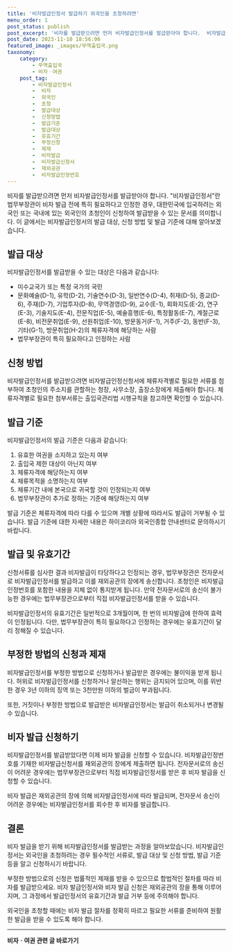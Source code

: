 ```yaml
---
title: '비자발급인정서 발급하기 외국인을 초청하려면'
menu_order: 1
post_status: publish
post_excerpt: '비자를 발급받으려면 먼저 비자발급인정서를 발급받아야 합니다.  비자발급인정서 란 법무부장관이 비자 발급 전에 특히 필요하다고 인정한 경우, 대한민국에 입국하려는 외국인 또는 국내에 있는 외국인의 초청인이 신청하여 발급받을 수 있는 문서를 의미합니다. 이 글에서는 비자발급인정서의 발급 대상, 신청 방법 및 발급 기준에 대해 알아보겠습니다.'
post_date: 2023-11-10 18:56:06
featured_image: _images/무역출입국.png
taxonomy:
    category:
        - 무역출입국
        - 비자ㆍ여권
    post_tag:
        - 비자발급인정서
        -  비자
        -  외국인
        -  초청
        -  발급대상
        -  신청방법
        -  발급기준
        -  발급대상
        -  유효기간
        -  부정신청
        -  제재
        -  비자발급
        -  비자발급신청서
        -  재외공관
        -  비자발급인정번호
---
```



비자를 발급받으려면 먼저 비자발급인정서를 발급받아야 합니다. "비자발급인정서"란 법무부장관이 비자 발급 전에 특히 필요하다고 인정한 경우, 대한민국에 입국하려는 외국인 또는 국내에 있는 외국인의 초청인이 신청하여 발급받을 수 있는 문서를 의미합니다. 이 글에서는 비자발급인정서의 발급 대상, 신청 방법 및 발급 기준에 대해 알아보겠습니다.

## 발급 대상

비자발급인정서를 발급받을 수 있는 대상은 다음과 같습니다:

- 미수교국가 또는 특정 국가의 국민
- 문화예술(D-1), 유학(D-2), 기술연수(D-3), 일반연수(D-4), 취재(D-5), 종교(D-6), 주재(D-7), 기업투자(D-8), 무역경영(D-9), 교수(E-1), 회화지도(E-2), 연구(E-3), 기술지도(E-4), 전문직업(E-5), 예술흥행(E-6), 특정활동(E-7), 계절근로(E-8), 비전문취업(E-9), 선원취업(E-10), 방문동거(F-1), 거주(F-2), 동반(F-3), 기타(G-1), 방문취업(H-2)의 체류자격에 해당하는 사람
- 법무부장관이 특히 필요하다고 인정하는 사람

## 신청 방법

비자발급인정서를 발급받으려면 비자발급인정신청서에 체류자격별로 필요한 서류를 첨부하여 초청인의 주소지를 관할하는 청장, 사무소장, 출장소장에게 제출해야 합니다. 체류자격별로 필요한 첨부서류는 출입국관리법 시행규칙을 참고하면 확인할 수 있습니다.

## 발급 기준

비자발급인정서의 발급 기준은 다음과 같습니다:

1. 유효한 여권을 소지하고 있는지 여부
2. 출입국 제한 대상이 아닌지 여부
3. 체류자격에 해당하는지 여부
4. 체류목적을 소명하는지 여부
5. 체류기간 내에 본국으로 귀국할 것이 인정되는지 여부
6. 법무부장관이 추가로 정하는 기준에 해당하는지 여부

발급 기준은 체류자격에 따라 다를 수 있으며 개별 상황에 따라서도 발급이 거부될 수 있습니다. 발급 기준에 대한 자세한 내용은 하이코리아 외국인종합 안내센터로 문의하시기 바랍니다.

## 발급 및 유효기간

신청서류를 심사한 결과 비자발급이 타당하다고 인정되는 경우, 법무부장관은 전자문서로 비자발급인정서를 발급하고 이를 재외공관의 장에게 송신합니다. 초청인은 비자발급인정번호를 포함한 내용을 지체 없이 통지받게 됩니다. 만약 전자문서로의 송신이 불가능한 경우에는 법무부장관으로부터 직접 비자발급인정서를 받을 수 있습니다.

비자발급인정서의 유효기간은 일반적으로 3개월이며, 한 번의 비자발급에 한하여 효력이 인정됩니다. 다만, 법무부장관이 특히 필요하다고 인정하는 경우에는 유효기간이 달리 정해질 수 있습니다.

## 부정한 방법의 신청과 제재

비자발급인정서를 부정한 방법으로 신청하거나 발급받은 경우에는 불이익을 받게 됩니다. 허위로 비자발급인정서를 신청하거나 알선하는 행위는 금지되어 있으며, 이를 위반한 경우 3년 이하의 징역 또는 3천만원 이하의 벌금이 부과됩니다.

또한, 거짓이나 부정한 방법으로 발급받은 비자발급인정서는 발급이 취소되거나 변경될 수 있습니다.

## 비자 발급 신청하기

비자발급인정서를 발급받았다면 이제 비자 발급을 신청할 수 있습니다. 비자발급인정번호를 기재한 비자발급신청서를 재외공관의 장에게 제출하면 됩니다. 전자문서로의 송신이 어려운 경우에는 법무부장관으로부터 직접 비자발급인정서를 받은 후 비자 발급을 신청할 수 있습니다.

비자 발급은 재외공관의 장에 의해 비자발급인정서에 따라 발급되며, 전자문서 송신이 어려운 경우에는 비자발급인정서를 회수한 후 비자를 발급합니다.

## 결론

비자 발급을 받기 위해 비자발급인정서를 발급받는 과정을 알아보았습니다. 비자발급인정서는 외국인을 초청하려는 경우 필수적인 서류로, 발급 대상 및 신청 방법, 발급 기준 등을 알고 신청하시기 바랍니다.

부정한 방법으로의 신청은 법률적인 제재를 받을 수 있으므로 합법적인 절차를 따라 비자를 발급받으세요. 비자 발급인정서와 비자 발급 신청은 재외공관의 장을 통해 이루어지며, 그 과정에서 발급인정서의 유효기간과 발급 거부 등에 주의해야 합니다.

외국인을 초청할 때에는 비자 발급 절차를 정확히 따르고 필요한 서류를 준비하여 원활한 발급을 받을 수 있도록 해야 합니다.
<!-- wp:separator -->
<hr class="wp-block-separator has-alpha-channel-opacity"/>
<!-- /wp:separator -->

<!-- wp:group {"backgroundColor":"base","layout":{"type":"constrained"}} -->
<div class="wp-block-group has-base-background-color has-background"><!-- wp:paragraph {"align":"center","fontSize":"medium"} -->
<p class="has-text-align-center has-large-font-size"><strong>비자ㆍ여권 관련 글 바로가기</strong></p>
<!-- /wp:paragraph -->


<!-- wp:latest-posts
{"categories":[{"id":16891,"count":19,"description":"","link":"https://uknowlaw.com/category/%eb%b9%84%ec%9e%90%e3%86%8d%ec%97%ac%ea%b6%8c/","name":"비자ㆍ여권","slug":"비자ㆍ여권","taxonomy":"category","parent":0,"meta":[],"_links":{"self":[{"href":"https://uknowlaw.com/wp-json/wp/v2/categories/16891"}],"collection":[{"href":"https://uknowlaw.com/wp-json/wp/v2/categories"}],"about":[{"href":"https://uknowlaw.com/wp-json/wp/v2/taxonomies/category"}],"wp:post_type":[{"href":"https://uknowlaw.com/wp-json/wp/v2/posts?categories=16891"}],"curies":[{"name":"wp","href":"https://api.w.org/{rel}","templated":true}]}}],"postsToShow":100,"excerptLength":28,"postLayout":"grid","columns":2,"featuredImageAlign":"left","featuredImageSizeSlug":"large","fontSize":"small"} /--></div>
<!-- /wp:group -->